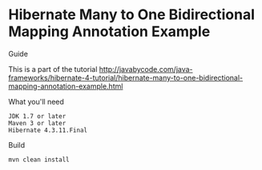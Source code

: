 # Hibernate Many to One Bidirectional Mapping Annotation Example

Guide

This is a part of the tutorial http://javabycode.com/java-frameworks/hibernate-4-tutorial/hibernate-many-to-one-bidirectional-mapping-annotation-example.html

What you'll need

    JDK 1.7 or later
    Maven 3 or later
    Hibernate 4.3.11.Final

Build

    mvn clean install    

